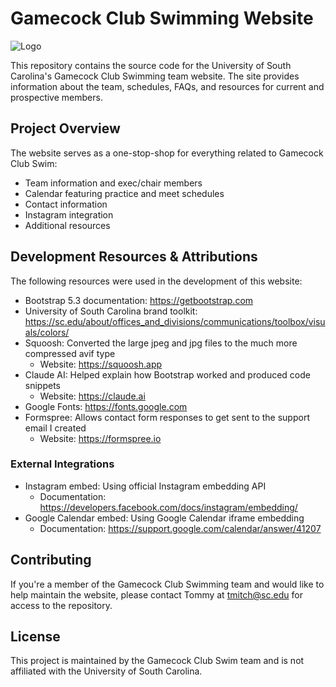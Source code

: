 # Gamecock Club Swimming Website

![Logo](/images/team-logo.avif)

This repository contains the source code for the University of South Carolina's Gamecock Club Swimming team website. The site provides information about the team, schedules, FAQs, and resources for current and prospective members.

## Project Overview

The website serves as a one-stop-shop for everything related to Gamecock Club Swim:

- Team information and exec/chair members
- Calendar featuring practice and meet schedules
- Contact information
- Instagram integration
- Additional resources

## Development Resources & Attributions

The following resources were used in the development of this website:

- Bootstrap 5.3 documentation: <https://getbootstrap.com>
- University of South Carolina brand toolkit: <https://sc.edu/about/offices_and_divisions/communications/toolbox/visuals/colors/>
- Squoosh: Converted the large jpeg and jpg files to the much more compressed avif type
  - Website: <https://squoosh.app>
- Claude AI: Helped explain how Bootstrap worked and produced code snippets
  - Website: <https://claude.ai>
- Google Fonts: <https://fonts.google.com>
- Formspree: Allows contact form responses to get sent to the support email I created
  - Website: <https://formspree.io>

### External Integrations

- Instagram embed: Using official Instagram embedding API
  - Documentation: <https://developers.facebook.com/docs/instagram/embedding/>
- Google Calendar embed: Using Google Calendar iframe embedding
  - Documentation: <https://support.google.com/calendar/answer/41207>

## Contributing

If you're a member of the Gamecock Club Swimming team and would like to help maintain the website, please contact Tommy at <tmitch@sc.edu> for access to the repository.

## License

This project is maintained by the Gamecock Club Swim team and is not affiliated with the University of South Carolina.

